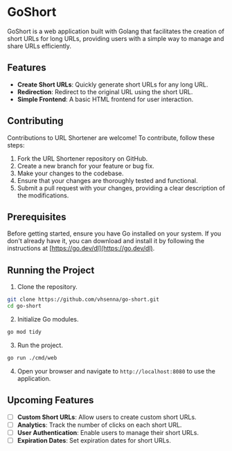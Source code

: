 # GoShort

GoShort is a web application built with Golang that facilitates the creation of short URLs for long URLs, providing users with a simple way to manage and share URLs efficiently.

## Features
- **Create Short URLs**: Quickly generate short URLs for any long URL.
- **Redirection**: Redirect to the original URL using the short URL.
- **Simple Frontend**: A basic HTML frontend for user interaction.

## Contributing
Contributions to URL Shortener are welcome! To contribute, follow these steps:

1. Fork the URL Shortener repository on GitHub.
2. Create a new branch for your feature or bug fix.
3. Make your changes to the codebase.
4. Ensure that your changes are thoroughly tested and functional.
5. Submit a pull request with your changes, providing a clear description of the modifications.

## Prerequisites
Before getting started, ensure you have Go installed on your system. If you don't already have it, you can download and install it by following the instructions at [https://go.dev/dl](https://go.dev/dl).

## Running the Project

1. Clone the repository.

```bash
git clone https://github.com/vhsenna/go-short.git
cd go-short
```

2. Initialize Go modules.

```bash
go mod tidy
```

3. Run the project.

```bash
go run ./cmd/web
```

4. Open your browser and navigate to `http://localhost:8080` to use the application.

## Upcoming Features

- [ ] **Custom Short URLs**: Allow users to create custom short URLs.
- [ ] **Analytics**: Track the number of clicks on each short URL.
- [ ] **User Authentication**: Enable users to manage their short URLs.
- [ ] **Expiration Dates**: Set expiration dates for short URLs.
